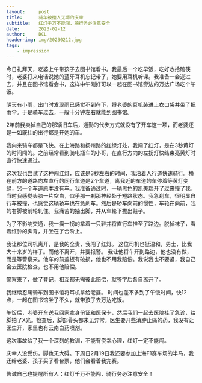 ```yaml
---
layout:     post
title:      骑车被撞人无碍的庆幸
subtitle:   红灯千万不能闯，骑行务必注意安全
date:       2023-02-12
author:     DCL
header-img: img/20230212.jpg
tags:
    - impression
---
```


今日礼拜天，老婆上午带孩子去图书馆看书。我最后一个吃早饭，吃好收拾碗筷时，老婆打来电话说她的蓝牙耳机忘记带了，她要用耳机听课。我准备一会送过去，并且在图书馆看会书，这样中午刚好可以一起在图书馆旁边的万达广场吃个午饭。

阴天有小雨，出门时发现雨已感觉不到在下，将老婆的耳机装进上衣口袋并带了把雨伞。于是骑车过去，一般十分钟左右就能到图书馆。

2年前我卖掉自己的那辆旧车后，通勤的代步方式就没有了开车这一项，而老婆还是一如既往的出行都是开她的车。

我向来骑车都是飞快。在上海路和扬州路的红绿灯处，我闯了红灯，是在3秒黄灯的时间闯的。之前经常看到骑电瓶车的小哥，在直行方向的左拐灯快结束亮黄灯时直行快速通过。

这次我也尝试了这种闯红灯，应该是3秒左右的时间，我沿着人行道快速骑行。横在前方的道路向左直行的同行车道是2个车道，离我近的车道的车停着等黄灯变绿，另一个车道原本没有车。我准备通过时，一辆黑色的凯美瑞开了过来撞了我。当时我感觉头脑一片空白，似乎那一刹那神经处于短路状态。我急刹车，很明显自行车被撞，也感觉这辆轿车也在急刹车。然后是轿车向前的惯性，车轮在向前，我的右脚被前轮轧住。我痛苦的抽出脚，并从车轮下拔出鞋子。

为了不影响交通，我一瘸一拐的拿着一只鞋并将直行车推至了路边。脱掉袜子，看着红肿的脚背，并坐在了台阶上。

我让那位司机离开，是我的全责，我闯了红灯。 这位司机也挺温和，男士，比我大十来岁的样子。而他不离开，并要报警。 我让他将车开到路边，他也没有做，而是等警察来。他车的前盖板有破损，他也不用我赔偿。我说我也不要紧，我自己会去医院检查，也不用他赔偿。

警察来了，做了登记，相互都无需彼此赔偿，就签字后各自离开了。 

我继续忍痛骑车到图书馆将耳机拿给老婆。 时间也差不多到了午饭时间，快12点，一起在图书馆坐了不久，就带孩子去万达吃饭。

午饭后，老婆开车送我回家拿身份证和医保卡，然后我们一起去医院挂了急诊，给脚拍了X光。检查后，脚部骨头都未见异常。医生要开些消肿止痛的药，我没有让医生开，家里也有云南白药喷剂。

这次事故给了我一个深刻的教训，不能有侥幸心理，红灯一定不能闯。

庆幸人没受伤，脚也无大碍。下周日2月19日我还要参加上海F1赛车场的半马，我还给老婆、孩子买了看台票，他们会看着我完赛。

告诫自己也提醒所有人：红灯千万不能闯，骑行务必注意安全！



